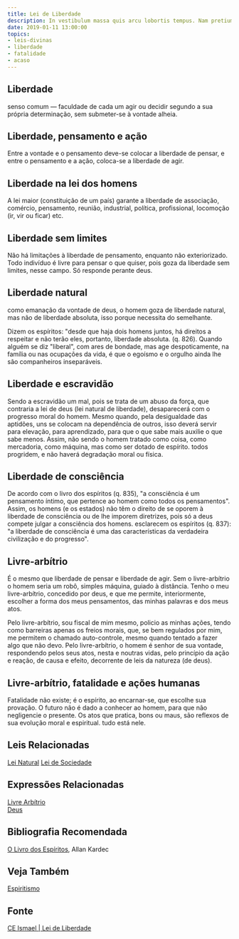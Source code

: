 ```yaml
---
title: Lei de Liberdade
description: In vestibulum massa quis arcu lobortis tempus. Nam pretium arcu in odio vulputate luctus.
date: 2019-01-11 13:00:00
topics: 
- leis-divinas
- liberdade
- fatalidade
- acaso
---
```


## Liberdade
senso comum — faculdade de cada um agir ou decidir segundo a sua própria
determinação, sem submeter-se à vontade alheia.

## Liberdade, pensamento e ação
Entre a vontade e o pensamento deve-se colocar a liberdade de pensar, e entre o
pensamento e a ação, coloca-se a liberdade de agir.

## Liberdade na lei dos homens
A lei maior (constituição de um país) garante a liberdade de associação,
comércio, pensamento, reunião, industrial, política, profissional, locomoção
(ir, vir ou ficar) etc.

## Liberdade sem limites
Não há limitações à liberdade de pensamento, enquanto não exteriorizado. Todo
indivíduo é livre para pensar o que quiser, pois goza da liberdade sem limites,
nesse campo. Só responde perante deus.

## Liberdade natural
como emanação da vontade de deus, o homem goza de liberdade natural, mas não de
liberdade absoluta, isso porque necessita do semelhante. 

Dizem os espíritos: "desde que haja dois homens juntos, há direitos a respeitar
e não terão eles, portanto, liberdade absoluta. (q. 826). Quando alguém se diz
"liberal", com ares de bondade, mas age despoticamente, na família ou nas
ocupações da vida, é que o egoísmo e o orgulho ainda lhe são companheiros
inseparáveis.

## Liberdade e escravidão
Sendo a escravidão um mal, pois se trata de um abuso da força, que contraria a
lei de deus (lei natural de liberdade), desaparecerá com o progresso moral do
homem. Mesmo quando, pela desigualdade das aptidões, uns se colocam na
dependência de outros, isso deverá servir para elevação, para aprendizado, para
que o que sabe mais auxilie o que sabe menos. Assim, não sendo o homem tratado
como coisa, como mercadoria, como máquina, mas como ser dotado de espírito.
todos progridem, e não haverá degradação moral ou física.

## Liberdade de consciência
De acordo com o livro dos espíritos (q. 835), "a consciência é um pensamento
íntimo, que pertence ao homem como todos os pensamentos". Assim, os homens (e os
estados) não têm o direito de se oporem à liberdade de consciência ou de lhe
imporem diretrizes, pois só a deus compete julgar a consciência dos homens.
esclarecem os espíritos (q. 837): "a liberdade de consciência é uma das
características da verdadeira civilização e do progresso".

## Livre-arbítrio
É o mesmo que liberdade de pensar e liberdade de agir. Sem o livre-arbítrio o
homem seria um robô, simples máquina, guiado à distância. Tenho o meu
livre-arbítrio, concedido por deus, e que me permite, interiormente, escolher a
forma dos meus pensamentos, das minhas palavras e dos meus atos. 

Pelo livre-arbítrio, sou fiscal de mim mesmo, policio as minhas ações, tendo
como barreiras apenas os freios morais, que, se bem regulados por mim, me
permitem o chamado auto-controle, mesmo quando tentado a fazer algo que não
devo. Pelo livre-arbítrio, o homem é senhor de sua vontade, respondendo pelos
seus atos, nesta e noutras vidas, pelo princípio da ação e reação, de causa e
efeito, decorrente de leis da natureza (de deus).

## Livre-arbítrio, fatalidade e ações humanas
Fatalidade não existe; é o espírito, ao encarnar-se, que escolhe sua provação. O
futuro não é dado a conhecer ao homem, para que não negligencie o presente. Os
atos que pratica, bons ou maus, são reflexos de sua evolução moral e espiritual.
tudo está nele.


## Leis Relacionadas
[Lei Natural](../natural)
[Lei de Sociedade](../sociedade)  

## Expressões Relacionadas
[Livre Arbítrio](/sobre/livre-arbitrio)  
[Deus](/sobre/deus)

## Bibliografia Recomendada
[O Livro dos Espíritos](/livros/livro-dos-espiritos), Allan Kardec  

## Veja Também
[Espiritismo](/espiritismo)

## Fonte
[CE Ismael | Lei de Liberdade](https://www.ceismael.com.br/download/apostila/apost1.htm)
